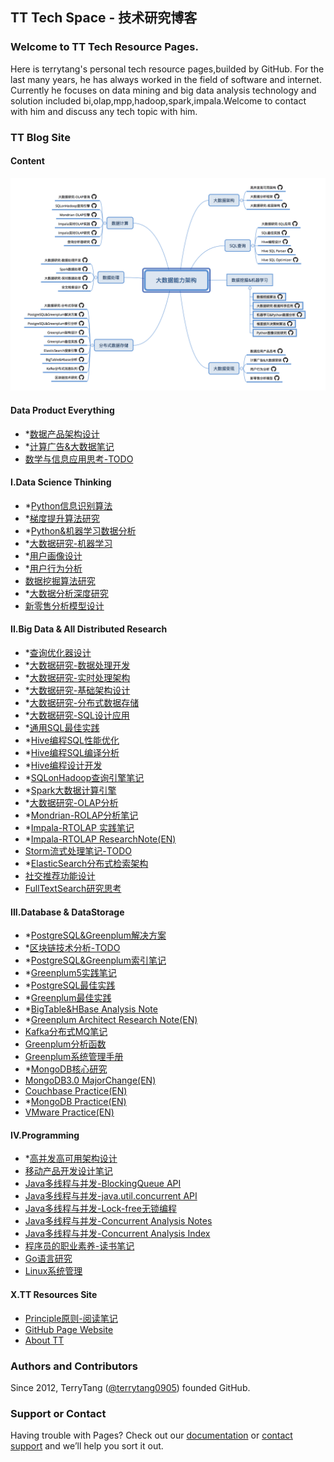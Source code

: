 TT Tech Space - 技术研究博客
--------------------------

### Welcome to TT Tech Resource Pages.
Here is terrytang's personal tech resource pages,builded by GitHub. For the last many years, he has always worked in the field of software and internet.
Currently he focuses on data mining and big data analysis technology and solution included bi,olap,mpp,hadoop,spark,impala.Welcome to contact with him and discuss any tech topic with him.

### TT Blog Site

#### Content

![大数据能力分布](blogs/_includes/bigdata_map_tt.png)

#### Data Product Everything


- *[数据产品架构设计](https://github.com/terrytang0905/TT_Tech_Space/blob/resource/blogs/2018-03-29-data-product-architect-design-note.md)
- *[计算广告&大数据笔记](https://github.com/terrytang0905/TT_Tech_Space/blob/resource/blogs/2017-07-01-compute-adverting-bigdata-note.md)
- [数学与信息应用思考-TODO](https://github.com/terrytang0905/TT_Tech_Space/blob/resource/blogs/2017-05-10-information-mathmatic-thinking.md)


#### I.Data Science Thinking

- *[Python信息识别算法](https://github.com/terrytang0905/TT_Tech_Space/blob/resource/blogs/2018-05-05-python-info-recognition-note.md)
- *[梯度提升算法研究](https://github.com/terrytang0905/TT_Tech_Space/blob/resource/blogs/2017-12-25-gbdt-ml-note.md)
- *[Python&机器学习数据分析](https://github.com/terrytang0905/TT_Tech_Space/blob/resource/blogs/2017-10-16-python-ml-data-analysis-note.md)
- *[大数据研究-机器学习](https://github.com/terrytang0905/TT_Tech_Space/blob/resource/blogs/2017-07-28-bigdata-research-machine-learning.md)
- *[用户画像设计](https://github.com/terrytang0905/TT_Tech_Space/blob/resource/blogs/2018-06-06-user-behavior-profile-note.md)
- *[用户行为分析](https://github.com/terrytang0905/TT_Tech_Space/blob/resource/blogs/2017-09-30-user-behavior-analysis-note.md)
- [数据挖掘算法研究](https://github.com/terrytang0905/TT_Tech_Space/blob/resource/blogs/2015-12-01-data-mining-algorithm-note.md)
- *[大数据分析深度研究](https://github.com/terrytang0905/TT_Tech_Space/blob/resource/blogs/2015-11-08-bigdata-analysis-thinking.md)
- [新零售分析模型设计](https://github.com/terrytang0905/TT_Tech_Space/blob/resource/blogs/2017-04-16-new-retail-anlysis-design-note.md)


#### II.Big Data & All Distributed Research


- *[查询优化器设计](https://github.com/terrytang0905/TT_Tech_Space/blob/resource/blogs/2018-06-01-sql-optimizer-design-note.md)
- *[大数据研究-数据处理开发](https://github.com/terrytang0905/TT_Tech_Space/blob/resource/blogs/2017-07-28-bigdata-research-bigdata-development.md)
- *[大数据研究-实时处理架构](https://github.com/terrytang0905/TT_Tech_Space/blob/resource/blogs/2017-07-27-bigdata-research-realtime-process.md)
- *[大数据研究-基础架构设计](https://github.com/terrytang0905/TT_Tech_Space/blob/resource/blogs/2017-07-27-bigdata-research-architect-build.md)
- *[大数据研究-分布式数据存储](https://github.com/terrytang0905/TT_Tech_Space/blob/resource/blogs/2017-01-22-bigdata-research-database-architect.md)
- *[大数据研究-SQL设计应用](https://github.com/terrytang0905/TT_Tech_Space/blob/resource/blogs/2017-07-28-bigdata-research-sql-design.md)
- *[通用SQL最佳实践](https://github.com/terrytang0905/TT_Tech_Space/blob/resource/blogs/2017-07-20-sql-best-practice.md)
- *[Hive编程SQL性能优化](https://github.com/terrytang0905/TT_Tech_Space/blob/resource/blogs/2017-06-10-hive-sql-optimizer-note.md)
- *[Hive编程SQL编译分析](https://github.com/terrytang0905/TT_Tech_Space/blob/resource/blogs/2017-06-09-hive-sql-parser-note.md)
- *[Hive编程设计开发](https://github.com/terrytang0905/TT_Tech_Space/blob/resource/blogs/2017-06-08-hive-programing-note.md)
- *[SQLonHadoop查询引擎笔记](https://github.com/terrytang0905/TT_Tech_Space/blob/resource/blogs/2017-04-04-sqlonhadoop-anlysis-note.md)
- *[Spark大数据计算引擎](https://github.com/terrytang0905/TT_Tech_Space/blob/resource/blogs/2017-03-29-spark-bigdata-arch-note.md)
- *[大数据研究-OLAP分析](https://github.com/terrytang0905/TT_Tech_Space/blob/resource/blogs/2017-02-01-bigdata-research-olap-anlysis.md)
- *[Mondrian-ROLAP分析笔记](https://github.com/terrytang0905/TT_Tech_Space/blob/resource/blogs/2017-01-31-mondrian-olap-analysis-note.md)
- *[Impala-RTOLAP 实践笔记](https://github.com/terrytang0905/TT_Tech_Space/blob/resource/blogs/2016-12-13-impala-rtolap-practice-note.md)
- *[Impala-RTOLAP ResearchNote(EN)](https://github.com/terrytang0905/TT_Tech_Space/blob/resource/blogs/2016-12-12-impala-rtolap-research-note.md)
- [Storm流式处理笔记-TODO](https://github.com/terrytang0905/TT_Tech_Space/blob/resource/blogs/2017-01-11-storm-streaming-research-note.md)
- *[ElasticSearch分布式检索架构](https://github.com/terrytang0905/TT_Tech_Space/blob/resource/blogs/2017-01-06-elasticsearch-search-engine-architect-note.md)
- [社交推荐功能设计](https://github.com/terrytang0905/TT_Tech_Space/blob/resource/blogs/2015-05-13-sns-recommendation-design.md)
- [FullTextSearch研究思考](https://github.com/terrytang0905/TT_Tech_Space/blob/resource/blogs/2014-12-20-fulltext-search-design-thinking.md)

#### III.Database & DataStorage

- *[PostgreSQL&Greenplum解决方案](https://github.com/terrytang0905/TT_Tech_Space/blob/resource/blogs/2018-05-30-postgresql-greenplum-solution-note.md)
- *[区块链技术分析-TODO](https://github.com/terrytang0905/TT_Tech_Space/blob/resource/blogs/2018-03-06-block-chain-design-note.md)
- *[PostgreSQL&Greenplum索引笔记](https://github.com/terrytang0905/TT_Tech_Space/blob/resource/blogs/2017-12-16-postgresql-greenplum-index-note.md)
- *[Greenplum5实践笔记](https://github.com/terrytang0905/TT_Tech_Space/blob/resource/blogs/2017-12-03-greenplum5-best-practice-note.md)
- *[PostgreSQL最佳实践](https://github.com/terrytang0905/TT_Tech_Space/blob/resource/blogs/2017-05-30-postgresql-best-practice-note.md)
- *[Greenplum最佳实践](https://github.com/terrytang0905/TT_Tech_Space/blob/resource/blogs/2017-05-28-greenplum-best-practice-note.md)
- *[BigTable&HBase Analysis Note](https://github.com/terrytang0905/TT_Tech_Space/blob/resource/blogs/2017-03-12-bigtable&hbase-analysis-note.md)
- *[Greenplum Architect Research Note(EN)](https://github.com/terrytang0905/TT_Tech_Space/blob/resource/blogs/2017-02-11-greenplum-arch-design-note.md)
- [Kafka分布式MQ笔记](https://github.com/terrytang0905/TT_Tech_Space/blob/resource/blogs/2017-01-10-kafka-research-note.md)
- [Greenplum分析函数](https://github.com/terrytang0905/TT_Tech_Space/blob/resource/blogs/2016-07-30-greenplum-analysis-function.md)
- [Greenplum系统管理手册](https://github.com/terrytang0905/TT_Tech_Space/blob/resource/blogs/2016-04-15-greenplum-system-admin-guide.md)
- *[MongoDB核心研究](https://github.com/terrytang0905/TT_Tech_Space/blob/resource/blogs/2016-02-28-mongodb-internal.md)
- [MongoDB3.0 MajorChange(EN)](https://github.com/terrytang0905/TT_Tech_Space/blob/resource/blogs/2015-10-11-mongodb3.0-major-release.md)
- [Couchbase Practice(EN)](https://github.com/terrytang0905/TT_Tech_Space/blob/resource/blogs/2014-11-05-couchbase-practice.md)
- *[MongoDB Practice(EN)](https://github.com/terrytang0905/TT_Tech_Space/blob/resource/blogs/2014-11-05-mongodb-practice.md) 
- [VMware Practice(EN)](https://github.com/terrytang0905/TT_Tech_Space/blob/resource/blogs/2012-05-23-vmware-practice.md)

#### IV.Programming

- *[高并发高可用架构设计](https://github.com/terrytang0905/TT_Tech_Space/blob/resource/blogs/2017-03-25-scalable-web-architect-note.md)
- [移动产品开发设计笔记](https://github.com/terrytang0905/TT_Tech_Space/blob/resource/blogs/2015-01-08-cloud-product-design-note.md)
- [Java多线程与并发-BlockingQueue API](https://github.com/terrytang0905/TT_Tech_Space/blob/resource/blogs/2016-04-27-java_concurrent_blocking_queue_note.md)
- [Java多线程与并发-java.util.concurrent API](https://github.com/terrytang0905/TT_Tech_Space/blob/resource/blogs/2016-04-27-java_concurrent_api_note.md)
- [Java多线程与并发-Lock-free无锁编程](https://github.com/terrytang0905/TT_Tech_Space/blob/resource/blogs/2016-04-11-java_lock_free_program_note.md)
- [Java多线程与并发-Concurrent Analysis Notes](https://github.com/terrytang0905/TT_Tech_Space/blob/resource/blogs/2016-04-11-java_concurrent_analysis_note.md)
- [Java多线程与并发-Concurrent Analysis Index](https://github.com/terrytang0905/TT_Tech_Space/blob/resource/blogs/2016-04-09-java_concurrent_analysis_map.md)
- [程序员的职业素养-读书笔记](https://github.com/terrytang0905/TT_Tech_Space/blob/resource/blogs/2015-11-07-professional-programmer.md)
- [Go语言研究](https://github.com/terrytang0905/TT_Tech_Space/blob/resource/blogs/2015-05-12-go-language-design.md)
- [Linux系统管理](https://github.com/terrytang0905/TT_Tech_Space/blob/resource/blogs/2016-06-30-linux_system_management.md)


#### X.TT Resources Site

- [Principle原则-阅读笔记](https://github.com/terrytang0905/TT_Tech_Space/blob/resource/blogs/2018-03-04-principle-read-note.md)
- [GitHub Page Website](http://terrytang0905.github.io/TT_Tech_Space/)
- [About TT](About.md) 

### Authors and Contributors
Since 2012, TerryTang ([@terrytang0905](https://github.com/terrytang0905)) founded GitHub. 


### Support or Contact
Having trouble with Pages? Check out our [documentation](https://help.github.com/pages) or [contact support](https://github.com/contact) and we’ll help you sort it out.
